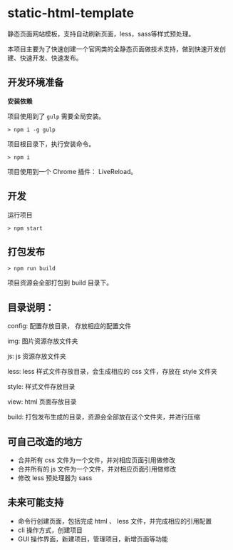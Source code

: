 # static-html-template
静态页面网站模板，支持自动刷新页面，less，sass等样式预处理。

本项目主要为了快速创建一个官网类的全静态页面做技术支持，做到快速开发创建、快速开发、快速发布。

## 开发环境准备

**安装依赖**

项目使用到了 `gulp` 需要全局安装。

```
> npm i -g gulp
```

项目根目录下，执行安装命令。

```
> npm i
```

项目使用到一个 Chrome 插件： LiveReload。

## 开发

运行项目

```
> npm start
```

## 打包发布

```
> npm run build
```

项目资源会全部打包到 build 目录下。

## 目录说明：

config: 配置存放目录， 存放相应的配置文件

img: 图片资源存放文件夹

js: js 资源存放文件夹

less: less 样式文件存放目录，会生成相应的 css 文件，存放在 style 文件夹

style: 样式文件存放目录

view: html 页面存放目录

build: 打包发布生成的目录，资源会全部放在这个文件夹，并进行压缩

## 可自己改造的地方

- 合并所有 css 文件为一个文件，并对相应页面引用做修改
- 合并所有的 js 文件为一个文件，并对相应页面引用做修改
- 修改 less 预处理器为 sass

## 未来可能支持

- 命令行创建页面，包括完成 html 、 less 文件，并完成相应的引用配置
- cli 操作方式，创建项目
- GUI 操作界面，新建项目，管理项目，新增页面等功能